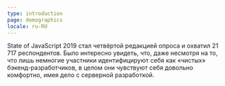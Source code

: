 ```yaml
---
type: introduction
page: demographics
locale: ru-RU
---
```


State of JavaScript 2019 стал четвёртой редакцией опроса и охватил 21 717 респондентов. Было интересно увидеть, что, даже несмотря на то, что лишь немногие участники идентифицируют себя как «чистых» бэкенд-разработчиков, в целом они чувствуют себя довольно комфортно, имея дело с серверной разработкой.
